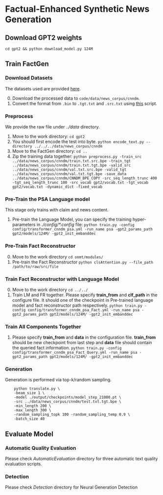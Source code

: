 # Factual-Enhanced Synthetic News Generation

## Download GPT2 weights

`cd gpt2 && python download_model.py 124M`

## Train FactGen

### Download Datasets

The datasets used are provided [here](https://github.com/abisee/cnn-dailymail).

0. Download the processed data to `code/data/news_corpus/cnndm`.
1. Convert the format from `.bin` to `.tgt.txt` and `.src.txt` using [this](https://gist.github.com/jorgeramirez/15286b588dc2669ced95bbf6a6803420) script.

### Preprocess

We provide the raw file under *../data* directory.

1. Move to the work directory:
`cd gpt2`
2. You should first encode the test into byte.
`python encode_text.py --directory ../../../data/news_corpus/cnndm`
3. Move to the FactGen directory:
`cd ..`
4. Zip the training data together:
`python preprocess.py -train_src ../data/news_corpus/cnndm/train.txt.src.bpe -train_tgt ../data/news_corpus/cnndm/train.txt.tgt.bpe -valid_src ../data/news_corpus/cnndm/val.txt.src.bpe -valid_tgt ../data/news_corpus/cnndm/val.txt.tgt.bpe -save_data ../data/news_corpus/cnndm/CNNDM_BPE_COPY -src_seq_length_trunc 400 -tgt_seq_length_trunc 100 -src_vocab gpt2/vocab.txt -tgt_vocab gpt2/vocab.txt -dynamic_dict -fixed_vocab`

### Pre-Train the PSA Language model

This stage only trains with claim and news content.

1. Pre-train the Language Model, you can specify the training hyper-parameters in *./config/\*.config* file:
`python train.py -config config/transformer_cnndm_psa.yml -run_name psa -gpt2_params_path gpt2/models/124M/ -gpt2_init_embanddec`

### Pre-Train Fact Reconstructor

0. Move to the work directory `cd onmt/modules/`
1. Pre-train the Fact Reconstructor
`python clsAttention.py --file_path /path/to/raw/src/file`

### Train Fact Reconstructor with Language Model

0. Move to the work directory `cd ../../`
1. Train LM and FR together. Please specify **train_from** and **clf_path** in the configure file. It should one of the checkpoint in Pre-trained language model and fact reconstructor path respectively. 
`python train.py -config config/transformer_cnndm_psa_Fact.yml -run_name psa -gpt2_params_path gpt2/models/124M/ -gpt2_init_embanddec`

### Train All Components Together

1. Please specify **train_from** and **data** in the configuration file. **train_from** should be new checkpoint from last step and **data** file should contain the queried fact information.
`python train.py -config config/transformer_cnndm_psa_Fact_Query.yml -run_name psa -gpt2_params_path gpt2/models/124M/ -gpt2_init_embanddec`

### Generation

Generation is performed via top-k/random sampling.

        python translate.py \
        -beam_size 1 \
        -model ./output/checkpoints/model_step_21000.pt \
        -src ../data/news_corpus/cnndm/test.txt.tgt.bpe \
        -min_length 200 \
        -max_length 300 \
        -random_sampling_topk 100 -random_sampling_temp 0.9 \
        -batch_size 40


## Evaluate Model

### Automatic Quality Evaluation
Please check *AutomaticEvaluation* directory for three automatic text quality evaluation scripts. 

### Detection
Please check *Detection* directory for Neural Generation Detection 
